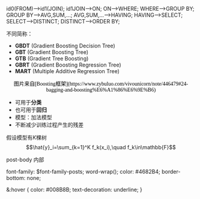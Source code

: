 id0(FROM)-->id1(JOIN);
    id1JOIN-->ON;
    ON-->WHERE;
    WHERE-->GROUP BY;
    GROUP BY-->AVG,SUM,...;
    AVG,SUM,...-->HAVING;
    HAVING-->SELECT;
    SELECT-->DISTINCT;
    DISTINCT-->ORDER BY;

不同简称：
- **GBDT** (Gradient Boosting Decision Tree)
- **GBT** (Gradient Boosting Tree)
- **GTB** (Gradient Tree Boosting)
- **GBRT** (Gradient Boosting Regression Tree)
- **MART** (Multiple Additive Regression Tree)


<center><font face="字体" size="字号" color="颜色">图片来自[Boosting框架](https://www.zybuluo.com/vivounicorn/note/446479#24-bagging-and-boosting%E6%A1%86%E6%9E%B6)</font></center>




- 可用于**分类**
- 也可用于**回归**
- 模型：加法模型
- 不断减少训练过程产生的残差

假设模型有$K$棵树
$$\hat{y}_i=\sum_{k=1}^K f_k(x_i),\quad f_k\in\mathbb{F}$$



post-body
内部

  font-family: $font-family-posts;
  word-wrap();
  color: #4682B4;
  border-bottom: none;

  &:hover {
    color: #008B8B;
    text-decoration: underline;
  }


  [^1]: 上报机制：是指数据上报的时机、内容和技术实现形式